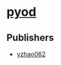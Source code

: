 # [pyod](https://pypi.org/project/pyod)



## Publishers
- [yzhao062](https://pypi.org/user/yzhao062)

